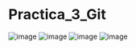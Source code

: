 # Practica_3_Git
![image](https://user-images.githubusercontent.com/114684379/204502258-bf8454dc-ca94-46e6-adce-5735eb000d6f.png)
![image](https://user-images.githubusercontent.com/114684379/204502426-fd75c660-9a95-4164-a2e6-cf6db3e78254.png)
![image](https://user-images.githubusercontent.com/114684379/204504372-f0a30fbe-57d8-42f9-a912-4a00a7e03b21.png)
![image](https://user-images.githubusercontent.com/114684379/204504707-1dc8bf10-db6c-4ea2-8e29-d4d2853ca93d.png)
